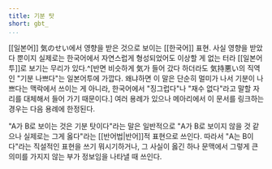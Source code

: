 ```yaml
---
title: 기분 탓
short: gbt_
...
```


[[일본어]] 気のせい에서 영향을 받은 것으로 보이는 [[한국어]] 표현. 사실 영향을 받았다 뿐이지 실제로는 한국어에서 자연스럽게 형성되었어도 이상할 게 없는 터라 [[일본어투]]로 보기는 무리가 있다.^[반면 비슷하게 気가 들어 갔다 하더라도 気持悪い의 직역인 "기분 나쁘다"는 일본어투에 가깝다. 왜냐하면 이 말은 단순히 멀미가 나서 기분이 나쁘다는 맥락에서 쓰이는 게 아니라, 한국어에서 "징그럽다"나 "재수 없다"라고 말할 자리를 대체해서 들어 가기 때문이다.] 여러 용례가 있으나 메아리에서 이 문서를 링크하는 경우는 다음 용례에 한정된다.

"A가 B로 보이는 것은 기분 탓이다"라는 말은 일반적으로 "A가 B로 보이지 않을 것 같으나 실제로는 그게 옳다"라는 [[반어법|반어]]적 표현으로 쓰인다. 따라서 "A는 B이다"라는 직설적인 표현을 쓰기 뭐시기하거나, 그 사실이 옳긴 하나 문맥에서 그렇게 큰 의미를 가지지 않는 부가 정보임을 나타낼 때 쓰인다.

